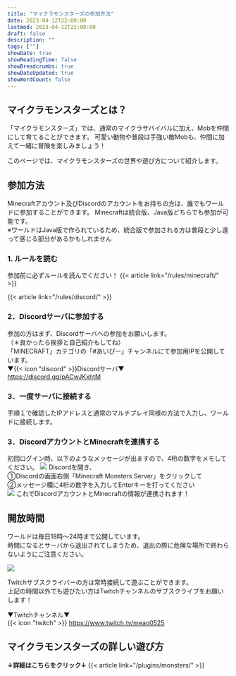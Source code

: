 ```yaml
---
title: "マイクラモンスターズの参加方法"
date: 2023-04-12T22:00:00
lastmod: 2023-04-12T22:00:00
draft: false
description: ""
tags: [""]
showDate: true
showReadingTime: false
showBreadcrumbs: true
showDateUpdated: true
showWordCount: false
---
```


## マイクラモンスターズとは？
「マイクラモンスターズ」では、通常のマイクラサバイバルに加え、Mobを仲間にして育てることができます。
可愛い動物や普段は手強い敵Mobも、仲間に加えて一緒に冒険を楽しみましょう！  
  
このページでは、マイクラモンスターズの世界や遊び方について紹介します。  

## 参加方法
Minecraftアカウント及びDiscordのアカウントをお持ちの方は、誰でもワールドに参加することができます。
Minecraftは統合版、Java版どちらでも参加が可能です。  
※ワールドはJava版で作られているため、統合版で参加される方は普段と少し違って感じる部分があるかもしれません

### 1. ルールを読む
参加前に必ずルールを読んでください！
{{< article link="/rules/minecraft/" >}}

{{< article link="/rules/discord/" >}}

### 2．Discordサーバに参加する

参加の方はまず、Discordサーバへの参加をお願いします。  
（＊良かったら挨拶と自己紹介もしてね）  
「MINECRAFT」カテゴリの「#あいぴー」チャンネルにて参加用IPを公開しています。  
▼{{< icon "discord" >}}Discordサーバ▼  
https://discord.gg/pACwJKxhtM

### 3．一度サーバに接続する

手順１で確認したIPアドレスと通常のマルチプレイ同様の方法で入力し、ワールドに接続します。

### 3．DiscordアカウントとMinecraftを連携する

初回ログイン時、以下のようなメッセージが出ますので、4桁の数字をメモしてください。
![](https://meao0525.net/wp-content/uploads/2023/02/image-1024x657.png)
Discordを開き、  
①Discordの画面右側「Minecraft Monsters Server」をクリックして  
②メッセージ欄に4桁の数字を入力してEnterキーを打ってください  
![](https://meao0525.net/wp-content/uploads/2023/02/image-1.png)
これでDiscordアカウントとMinecraftの情報が連携されます！

## 開放時間

ワールドは毎日18時～24時まで公開しています。  
時間になるとサーバから退出されてしまうため、退出の際に危険な場所で終わらないようにご注意ください。

![](https://meao0525.net/wp-content/uploads/2023/02/image-2-1024x657.png)

Twitchサブスクライバーの方は常時接続して遊ぶことができます。  
上記の時間以外でも遊びたい方はTwitchチャンネルのサブスクライブをお願いします！  

▼Twitchチャンネル▼  
{{< icon "twitch" >}} https://www.twitch.tv/meao0525

## マイクラモンスターズの詳しい遊び方
**↓詳細はこちらをクリック↓**
{{< article link="/plugins/monsters/" >}}
